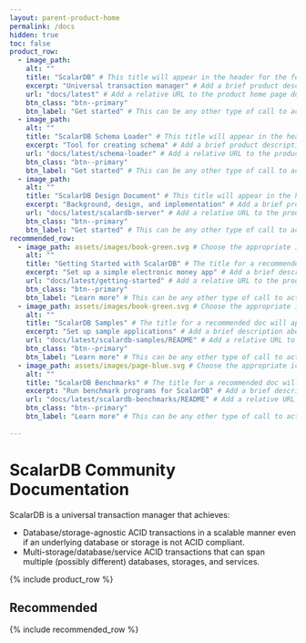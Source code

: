```yaml
---
layout: parent-product-home
permalink: /docs
hidden: true
toc: false
product_row:
  - image_path: 
    alt: ""
    title: "ScalarDB" # This title will appear in the header for the feature item on the home page; space is limited, so keep it short but descriptive; try to keep all feature item titles around the same length
    excerpt: "Universal transaction manager" # Add a brief product description (approximately 8 words)
    url: "docs/latest" # Add a relative URL to the product home page doc that is within this parent product docs site
    btn_class: "btn--primary"
    btn_label: "Get started" # This can be any other type of call to action
  - image_path: 
    alt: ""
    title: "ScalarDB Schema Loader" # This title will appear in the header for the feature item on the home page; space is limited, so keep it short but descriptive; try to keep all feature item titles around the same length
    excerpt: "Tool for creating schema" # Add a brief product description (approximately 8 words)
    url: "docs/latest/schema-loader" # Add a relative URL to the product home page doc that is within this parent product docs site
    btn_class: "btn--primary"
    btn_label: "Get started" # This can be any other type of call to action
  - image_path: 
    alt: ""
    title: "ScalarDB Design Document" # This title will appear in the header for the feature item on the home page; space is limited, so keep it short but descriptive; try to keep all feature item titles around the same length
    excerpt: "Background, design, and implementation" # Add a brief product description (approximately 8 words)
    url: "docs/latest/scalardb-server" # Add a relative URL to the product home page doc that is within this parent product docs site
    btn_class: "btn--primary"
    btn_label: "Get started" # This can be any other type of call to action
recommended_row:
  - image_path: assets/images/book-green.svg # Choose the appropriate icon for the doc recommended here: (`book-green.svg`, `cloud-purple.svg`, `page-blue.svg`)
    alt: ""
    title: "Getting Started with ScalarDB" # The title for a recommended doc will appear in the header for the feature item on the home page; space is limited, so keep it short but descriptive; try to keep all feature item titles around the same length
    excerpt: "Set up a simple electronic money app" # Add a brief description about the doc (approximately 8 words)
    url: "docs/latest/getting-started" # Add a relative URL to the product home page doc that is within this parent product docs site
    btn_class: "btn--primary"
    btn_label: "Learn more" # This can be any other type of call to action
  - image_path: assets/images/book-green.svg # Choose the appropriate icon for the doc recommended here: (`book-green.svg`, `cloud-purple.svg`, `page-blue.svg`)
    alt: ""
    title: "ScalarDB Samples" # The title for a recommended doc will appear in the header for the feature item on the home page; space is limited, so keep it short but descriptive; try to keep all feature item titles around the same length
    excerpt: "Set up sample applications" # Add a brief description about the doc (approximately 8 words)
    url: "docs/latest/scalardb-samples/README" # Add a relative URL to the product home page doc that is within this parent product docs site
    btn_class: "btn--primary"
    btn_label: "Learn more" # This can be any other type of call to action
  - image_path: assets/images/page-blue.svg # Choose the appropriate icon for the doc recommended here: (`book-green.svg`, `cloud-purple.svg`, `page-blue.svg`)
    alt: ""
    title: "ScalarDB Benchmarks" # The title for a recommended doc will appear in the header for the feature item on the home page; space is limited, so keep it short but descriptive; try to keep all feature item titles around the same length
    excerpt: "Run benchmark programs for ScalarDB" # Add a brief description about the doc (approximately 8 words)
    url: "docs/latest/scalardb-benchmarks/README" # Add a relative URL to the product home page doc that is within this parent product docs site
    btn_class: "btn--primary"
    btn_label: "Learn more" # This can be any other type of call to action
  
---
```


# ScalarDB Community Documentation

ScalarDB is a universal transaction manager that achieves:

* Database/storage-agnostic ACID transactions in a scalable manner even if an underlying database or storage is not ACID compliant.
* Multi-storage/database/service ACID transactions that can span multiple (possibly different) databases, storages, and services.

{% include product_row %}

## Recommended

{% include recommended_row %}
